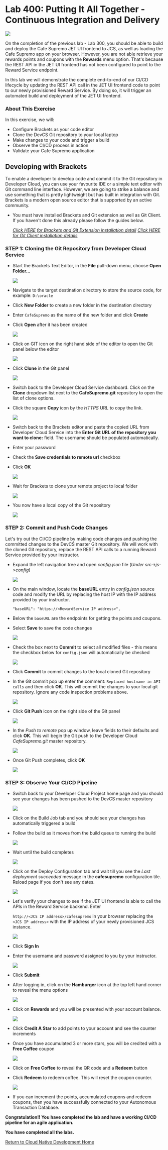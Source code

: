 

# Lab 400: Putting It All Together - Continuous Integration and Delivery

![](images/header08.png)

On the completion of the previous lab - Lab 300, you should be able to build and deploy the Cafe Supremo JET UI frontend to JCS, as well as loading the Cafe Supremo app on your browser. However, you are not able retrieve your rewards points and coupons with the **Rewards** menu option. That's because the REST API in the JET UI frontend has not been configured to point to the Reward Service endpoint.

In this lab we will demonstrate the complete end-to-end of our CI/CD lifecycle by updating the REST API call in the JET UI frontend code to point to our newly provisioned Reward Service. By doing so, it will trigger an automated build and deployment of the JET UI frontend.

### About This Exercise

In this exercise, we will:

- Configure Brackets as your code editor
- Clone the DevCS Git repository to your local laptop
- Make changes to your code and trigger a build
- Observe the CI/CD process in action
- Validate your Cafe Supremo application


## Developing with Brackets

To enable a developer to develop code and commit it to the Git repository in Developer Cloud, you can use your favourite IDE or a simple text editor with Git command line interface. However, we are going to strike a balance and use something that is pretty lightweight but has built in integration with Git. Brackets is a modern open source editor that is supported by an active community.

- You must have installed Brackets and Git extension as well as Git Client. If you haven't done this already please follow the guides below.

  *[Click HERE for Brackets and Git Extension installation detail](BRACKETSinstall.md)*
  *[Click HERE for Git Client installation details](GITCLIENTinstall.md)*


### STEP 1: Cloning the Git Repository from Developer Cloud Service

- Start the Brackets Text Editor, in the **File** pull-down menu, choose **Open Folder...**

  ![](images/84.png)

- Navigate to the target destination directory to store the source code, for example: `D:\oracle`

- Click **New Folder** to create a new folder in the destination directory

- Enter `CafeSupremo` as the name of the new folder and click **Create**

- Click **Open** after it has been created

  ![](images/85.png)

- Click on GIT icon on the right hand side of the editor to open the Git panel below the editor

  ![](images/86.png)

- Click **Clone** in the Git panel

  ![](images/87.png)

- Switch back to the Developer Cloud Service dashboard. Click on the **Clone** dropdown list next to the **CafeSupremo.git** repository to open the list of clone options.

- Click the square **Copy** icon by the *HTTPS* URL to copy the link.

  ![](images/88.png)

- Switch back to the Brackets editor and paste the copied URL from Developer Cloud Service into the **Enter Git URL of the repository you want to clone:** field. The username should be populated automatically.

- Enter your password

- Check the **Save credentials to remote url** checkbox

- Click **OK**

  ![](images/89.png)

- Wait for Brackets to clone your remote project to local folder

  ![](images/90.png)

- You now have a local copy of the Git repository

  ![](images/91.png)


### STEP 2: Commit and Push Code Changes

Let's try out the CI/CD pipeline by making code changes and pushing the committed changes to the DevCS master Git repository. We will work with the cloned Git repository, replace the REST API calls to a running Reward Service provided by your instructor.

- Expand the left navigation tree and open *config.json* file (*Under src->js->config*)

  ![](images/92.png)

- On the main window, locate the **baseURL** entry in *config.json* source code and modify the URL by replacing the host IP with the IP address provided by your instructor.

  ```
  "baseURL": "https://<RewardService IP address>",
  ```

- Below the `baseURL` are the endpoints for getting the points and coupons.

- Select **Save** to save the code changes

  ![](images/93.png)


- Check the box next to **Commit** to select all modified files - this means the checkbox below for `config.json` will automatically be checked

  ![](images/94.png)

- Click **Commit** to commit changes to the local cloned Git repository

- In the Git commit pop up enter the comment: `Replaced hostname in API calls` and then click **OK**. This will commit the changes to your local git repository. Ignore any code inspection problems above.

  ![](images/95.png)

- Click **Git Push** icon on the right side of the Git panel

  ![](images/96.png)

- In the *Push to remote* pop up window, leave fields to their defaults and click **OK**. This will begin the Git push to the Developer Cloud *CafeSupremo.git* master repository.

  ![](images/97.png)

- Once Git Push completes, click **OK**

  ![](images/98.png)



### STEP 3: Observe Your CI/CD Pipeline

- Switch back to your Developer Cloud Project home page and you should see your changes has been pushed to the DevCS master repository

  ![](images/99.png)

- Click on the Build Job tab and you should see your changes has automatically triggered a build

- Follow the build as it moves from the build queue to running the build

  ![](images/100.png)

- Wait until the build completes

  ![](images/101.png)

- Click on the Deploy Configuration tab and wait till you see the *Last deployment succeeded* message in the **cafesupremo** configuration tile. Reload page if you don't see any dates.

  ![](images/102.png)

- Let's verify your changes to see if the JET UI frontend is able to call the APIs in the Reward Service backend. Enter

  `http://<JCS IP address>/cafesupremo` in your browser replacing the `<JCS IP address>` with the IP address of your newly provisioned JCS instance.

  ![](images/108.png)

- Click **Sign In**

- Enter the username and password assigned to you by your instructor.

   ![](images/109.png)

- Click **Submit**

- After logging in, click on the **Hamburger** icon at the top left hand corner to reveal the menu options

  ![](images/110.png)

- Click on **Rewards** and you will be presented with your account balance.

  ![](images/111.png)

- Click **Credit A Star** to add points to your account and see the counter increments

- Once you have accumulated 3 or more stars, you will be credited with a **Free Coffee** coupon

  ![](images/112.png)

- Click on **Free Coffee** to reveal the QR code and a **Redeem** button

- Click **Redeem** to redeem coffee. This will reset the coupon counter.

  ![](images/113.png)

- If you can increment the points, accumulated coupons and redeem coupons, then you have successfully connected to your Autonomous Transaction Database.


**Congratulation!! You have completed the lab and have a working CI/CD pipeline for an agile application.**

**You have completed all the labs.**


[Return to Cloud Native Development Home](README.md)
